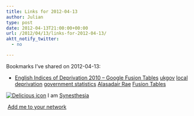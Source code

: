 ```yaml
---
title: Links for 2012-04-13
author: Julian
type: post
date: 2012-04-13T21:00:00+00:00
url: /2012/04/13/links-for-2012-04-13/
aktt_notify_twitter:
  - no

---
```

Bookmarks I&#8217;ve shared on 2012-04-13:

  * [English Indices of Deprivation 2010 &#8211; Google Fusion Tables][1] 
    [ukgov][2] [local][3] [deprivation][4] [government statistics][5] [Alasadair Rae][6] [Fusion Tables][7] </li> </ul> 
    
    <p class="deliciouslink">
      <a href="https://del.icio.us/synesthesia" title="See all my bookmarks on del.icio.us"><img src="https://www.synesthesia.co.uk/images/deliciousicon.jpg" alt="Delicious icon" /></a>&nbsp;I am <a href="https://del.icio.us/synesthesia" title="See all my bookmarks on del.icio.us">Synesthesia</a>
    </p>
    
    <p class="deliciouslink">
      <a href="https://del.icio.us/network?add=synesthesia" title="Add me to your del.icio.us network"><img src="https://www.synesthesia.co.uk/images/add.gif" alt="" /></a>&nbsp;<a href="https://del.icio.us/network?add=synesthesia" title="Add me to your del.icio.us network">Add me to your network</a>
    </p>

 [1]: https://www.google.com/fusiontables/DataSource?dsrcid=628653
 [2]: https://www.delicious.com/synesthesia/ukgov
 [3]: https://www.delicious.com/synesthesia/local
 [4]: https://www.delicious.com/synesthesia/deprivation
 [5]: https://www.delicious.com/synesthesia/government+statistics
 [6]: https://www.delicious.com/synesthesia/Alasadair+Rae
 [7]: https://www.delicious.com/synesthesia/Fusion+Tables